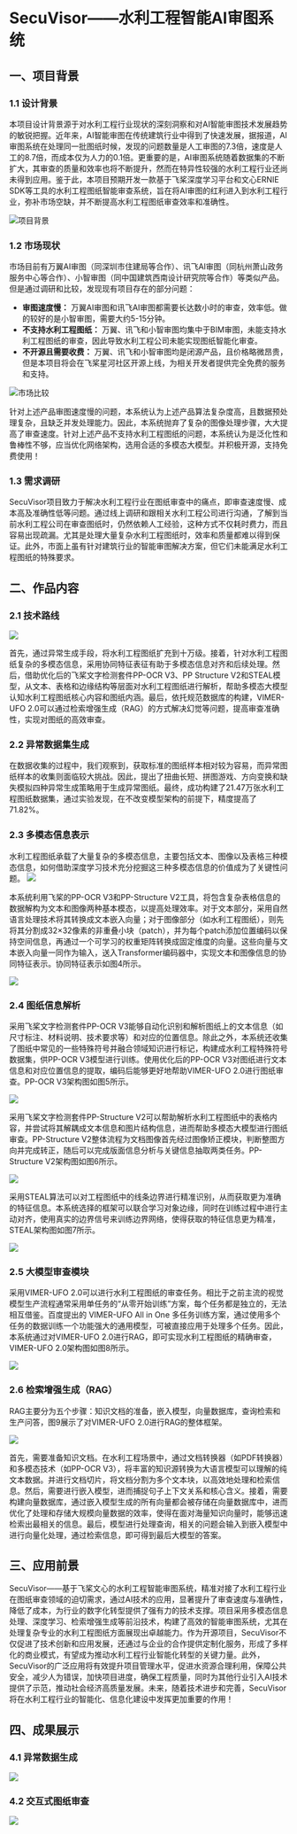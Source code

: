 # SecuVisor——水利工程智能AI审图系统

## 一、项目背景

### 1.1 设计背景

本项目设计背景源于对水利工程行业现状的深刻洞察和对AI智能审图技术发展趋势的敏锐把握。近年来，AI智能审图在传统建筑行业中得到了快速发展，据报道，AI审图系统在处理同一批图纸时候，发现的问题数量是人工审图的7.3倍，速度是人工的8.7倍，而成本仅为人力的0.1倍。更重要的是，AI审图系统随着数据集的不断扩大，其审查的质量和效率也将不断提升，然而在特异性较强的水利工程行业还尚未得到应用。鉴于此，本项目预期开发一款基于飞桨深度学习平台和文心ERNIE SDK等工具的水利工程图纸智能审查系统，旨在将AI审图的红利进入到水利工程行业，弥补市场空缺，并不断提高水利工程图纸审查效率和准确性。

![项目背景](https://ai-studio-static-online.cdn.bcebos.com/f611fa8e43c049df88727f1fde56f9633fe6dadcc0d14f8b8c5f62ec2d404acf)

### 1.2 市场现状

市场目前有万翼AI审图（同深圳市住建局等合作）、讯飞AI审图（同杭州萧山政务服务中心等合作）、小智审图（同中国建筑西南设计研究院等合作）等类似产品。但是通过调研和比较，发现现有项目存在的部分问题：
- **审图速度慢：** 万翼AI审图和讯飞AI审图都需要长达数小时的审查，效率低。做的较好的是小智审图，需要大约5-15分钟。
- **不支持水利工程图纸：** 万翼、讯飞和小智审图均集中于BIM审图，未能支持水利工程图纸的审查，因此导致水利工程公司未能实现图纸智能化审查。
- **不开源且需要收费：** 万翼、讯飞和小智审图均是闭源产品，且价格略微昂贵，但是本项目将会在飞桨星河社区开源上线，为相关开发者提供完全免费的服务和支持。

![市场比较](https://ai-studio-static-online.cdn.bcebos.com/a8013792b19d4d26bd45ca53980f01c712e797d751ec43d894e7fba81cacd938)

针对上述产品审图速度慢的问题，本系统认为上述产品算法复杂度高，且数据预处理复杂，且缺乏并发处理能力。因此，本系统抛弃了复杂的图像处理步骤，大大提高了审查速度。针对上述产品不支持水利工程图纸的问题，本系统认为是泛化性和鲁棒性不够，应当优化网络架构，选用合适的多模态大模型。并积极开源，支持免费使用！

### 1.3 需求调研

SecuVisor项目致力于解决水利工程行业在图纸审查中的痛点，即审查速度慢、成本高及准确性低等问题。通过线上调研和跟相关水利工程公司进行沟通，了解到当前水利工程公司在审查图纸时，仍然依赖人工经验，这种方式不仅耗时费力，而且容易出现疏漏。尤其是处理大量复杂水利工程图纸时，效率和质量都难以得到保证。此外，市面上虽有针对建筑行业的智能审图解决方案，但它们未能满足水利工程图纸的特殊要求。


## 二、作品内容

### 2.1 技术路线

![](https://ai-studio-static-online.cdn.bcebos.com/6d4d8e26d29b4a59805c7df678eb924f8525e3b286aa4856ab2c677a796220f2)

首先，通过异常生成手段，将水利工程图纸扩充到十万级。接着，针对水利工程图纸复杂的多模态信息，采用协同特征表征有助于多模态信息对齐和后续处理。然后，借助优化后的飞桨文字检测套件PP-OCR V3、PP Structure V2和STEAL模型，从文本、表格和边缘结构等层面对水利工程图纸进行解析，帮助多模态大模型认知水利工程图纸核心内容和图纸内涵。最后，依托规范数据库的构建，VIMER-UFO 2.0可以通过检索增强生成（RAG）的方式解决幻觉等问题，提高审查准确性，实现对图纸的高效审查。

### 2.2 异常数据集生成

在数据收集的过程中，我们观察到，获取标准的图纸样本相对较为容易，而异常图纸样本的收集则面临较大挑战。因此，提出了扭曲长短、拼图游戏、方向变换和缺失模拟四种异常生成策略用于生成异常图纸。最终，成功构建了21.47万张水利工程图纸数据集，通过实验发现，在不改变模型架构的前提下，精度提高了71.82%。

### 2.3 多模态信息表示

水利工程图纸承载了大量复杂的多模态信息，主要包括文本、图像以及表格三种模态信息，如何借助深度学习技术充分挖掘这三种多模态信息的价值成为了关键性问题。
![](https://ai-studio-static-online.cdn.bcebos.com/f49528b5451744119dfdd877d9a8788121efe430b7084da4846a4b45268b3dc5)

本系统利用飞桨的PP-OCR V3和PP-Structure V2工具，将包含复杂表格信息的数据解构为文本和图像两种基本模态，以提高处理效率。对于文本部分，采用自然语言处理技术将其转换成文本嵌入向量；对于图像部分（如水利工程图纸），则先将其分割成32×32像素的非重叠小块（patch），并为每个patch添加位置编码以保持空间信息，再通过一个可学习的权重矩阵转换成固定维度的向量。这些向量与文本嵌入向量一同作为输入，送入Transformer编码器中，实现文本和图像信息的协同特征表示。协同特征表示如图4所示。

![](https://ai-studio-static-online.cdn.bcebos.com/7ec7f1def5ad4f9aa21feeade71f62462a25fec2caa54644b6def20e257912a3)

### 2.4 图纸信息解析

采用飞桨文字检测套件PP-OCR V3能够自动化识别和解析图纸上的文本信息（如尺寸标注、材料说明、技术要求等）和对应的位置信息。除此之外，本系统还收集了图纸中常见的一些特殊符号并融合领域知识进行标记，构建成水利工程特殊符号数据集，供PP-OCR V3模型进行训练。使用优化后的PP-OCR V3对图纸进行文本信息和对应位置信息的提取，编码后能够更好地帮助VIMER-UFO 2.0进行图纸审查。PP-OCR V3架构图如图5所示。

![](https://ai-studio-static-online.cdn.bcebos.com/e30c684a5e01446eba2a3fa314f58be60551d9891977433e9f8d88bc087594fe)

采用飞桨文字检测套件PP-Structure V2可以帮助解析水利工程图纸中的表格内容，并尝试将其解耦成文本信息和图片结构信息，进而帮助多模态大模型进行图纸审查。PP-Structure V2整体流程为文档图像首先经过图像矫正模块，判断整图方向并完成转正，随后可以完成版面信息分析与关键信息抽取两类任务。PP-Structure V2架构图如图6所示。

![](https://ai-studio-static-online.cdn.bcebos.com/f6349bb9554949b6911835d9ecf3cbcb026a7bda5a194e06957b9f7b863285aa)

采用STEAL算法可以对工程图纸中的线条边界进行精准识别，从而获取更为准确的特征信息。本系统选择的框架可以联合学习对象边缘，同时在训练过程中进行主动对齐，使用真实的边界信号来训练边界网络，使得获取的特征信息更为精准，STEAL架构图如图7所示。

![](https://ai-studio-static-online.cdn.bcebos.com/031c48e0f2f948e987695ecb12cb54f29ef673c27ce540eca37de0e38eba393b)

### 2.5 大模型审查模块

采用VIMER-UFO 2.0可以进行水利工程图纸的审查任务。相比于之前主流的视觉模型生产流程通常采用单任务的“从零开始训练”方案，每个任务都是独立的，无法相互借鉴。百度提出的 VIMER-UFO All in One 多任务训练方案，通过使用多个任务的数据训练一个功能强大的通用模型，可被直接应用于处理多个任务。因此，本系统通过对VIMER-UFO 2.0进行RAG，即可实现水利工程图纸的精确审查，VIMER-UFO 2.0架构图如图8所示。

![](https://ai-studio-static-online.cdn.bcebos.com/5ee15b9397264e5d8296ef414f6ebe3177cc1cf8b88f420594698d32b7d0c747)

### 2.6 检索增强生成（RAG）

RAG主要分为五个步骤：知识文档的准备，嵌入模型，向量数据库，查询检索和生产问答，图9展示了对VIMER-UFO 2.0进行RAG的整体框架。

![](https://ai-studio-static-online.cdn.bcebos.com/f1482f37b3544c0b81f732880bea6f58b4b39c7a6b024f13b490d314e345f94a)

首先，需要准备知识文档。在水利工程场景中，通过文档转换器（如PDF转换器）和多模态技术（如PP-OCR V3），将丰富的知识源转换为大语言模型可以理解的纯文本数据。并进行文档切片，将文档分割为多个文本块，以高效地处理和检索信息。然后，需要进行嵌入模型，进而捕捉句子上下文关系和核心含义。接着，需要构建向量数据库，通过嵌入模型生成的所有向量都会被存储在向量数据库中，进而优化了处理和存储大规模向量数据的效率，使得在面对海量知识向量时，能够迅速检索出最相关的信息。最后，模型进行处理查询，相关的问题会输入到嵌入模型中进行向量化处理，通过检索信息，即可得到最后大模型的答案。

## 三、应用前景
SecuVisor——基于飞桨文心的水利工程智能审图系统，精准对接了水利工程行业在图纸审查领域的迫切需求，通过AI技术的应用，显著提升了审查速度与准确性，降低了成本，为行业的数字化转型提供了强有力的技术支撑。项目采用多模态信息处理、深度学习、检索增强生成等前沿技术，构建了高效的智能审图系统，尤其在处理复杂专业的水利工程图纸方面展现出卓越能力。作为开源项目，SecuVisor不仅促进了技术创新和应用发展，还通过与企业的合作提供定制化服务，形成了多样化的商业模式，有望成为推动水利工程行业智能化转型的关键力量。此外，SecuVisor的广泛应用将有效提升项目管理水平，促进水资源合理利用，保障公共安全，减少人为错误，加快项目进度，确保工程质量，同时为其他行业引入AI技术提供了示范，推动社会经济高质量发展。未来，随着技术进步和完善，SecuVisor将在水利工程行业的智能化、信息化建设中发挥更加重要的作用！

## 四、成果展示

### 4.1 异常数据生成

![](https://ai-studio-static-online.cdn.bcebos.com/fb97e8688bb44d4aaf8844416c102242aecf9dd7cfff4928bf2d3e03b62e4205)

### 4.2 交互式图纸审查

![](https://ai-studio-static-online.cdn.bcebos.com/acff3a1d4c084fd79fb5950c66f2f7230c43fdd73670409280cd483be137d555)


